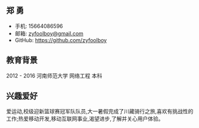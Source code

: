 ## 郑 勇
* 手机: 15664086596   
* 邮箱: zyfoolboy@gmail.com
* GitHub: https://github.com/zyfoolboy

## 教育背景
2012 - 2016 河南师范大学 网络工程 本科

## 兴趣爱好
爱运动,校级迎新篮球赛冠军队队员,大一暑假完成了川藏骑行之旅,喜欢有挑战性的工作;热爱移动开发,移动互联网事业,渴望进步,了解并关心用户体验。



